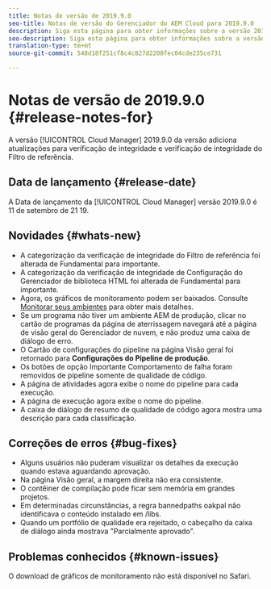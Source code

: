 ```yaml
---
title: Notas de versão de 2019.9.0
seo-title: Notas de versão do Gerenciador do AEM Cloud para 2019.9.0
description: Siga esta página para obter informações sobre a versão 2019.9.0 do Gerenciador de nuvem.
seo-description: Siga esta página para obter informações sobre a versão 2019.9.0 do Gerenciador de AEM Cloud.
translation-type: tm+mt
source-git-commit: 548d18f251cf8c4c827d2208fec04cde235ce731

---
```


# Notas de versão de 2019.9.0 {#release-notes-for}

A versão [!UICONTROL Cloud Manager] 2019.9.0 da versão adiciona atualizações para verificação de integridade e verificação de integridade do Filtro de referência.

## Data de lançamento {#release-date}

A Data de lançamento da [!UICONTROL Cloud Manager] versão 2019.9.0 é 11 de setembro de 21 19.

## Novidades {#whats-new}

* A categorização da verificação de integridade do Filtro de referência foi alterada de Fundamental para importante.
* A categorização da verificação de integridade de Configuração do Gerenciador de biblioteca HTML foi alterada de Fundamental para importante.
* Agora, os gráficos de monitoramento podem ser baixados. Consulte [Monitorar seus ambientes](monitor-your-environments.md) para obter mais detalhes.
* Se um programa não tiver um ambiente AEM de produção, clicar no cartão de programas da página de aterrissagem navegará até a página de visão geral do Gerenciador de nuvem, e não produz uma caixa de diálogo de erro.
* O Cartão de configurações do pipeline na página Visão geral foi retornado para **Configurações do Pipeline de produção**.
* Os botões de opção Importante Comportamento de falha foram removidos de pipeline somente de qualidade de código.
* A página de atividades agora exibe o nome do pipeline para cada execução.
* A página de execução agora exibe o nome do pipeline.
* A caixa de diálogo de resumo de qualidade de código agora mostra uma descrição para cada classificação.

## Correções de erros {#bug-fixes}

* Alguns usuários não puderam visualizar os detalhes da execução quando estava aguardando aprovação.
* Na página Visão geral, a margem direita não era consistente.
* O contêiner de compilação pode ficar sem memória em grandes projetos.
* Em determinadas circunstâncias, a regra bannedpaths oakpal não identificava o conteúdo instalado em /libs.
* Quando um portfólio de qualidade era rejeitado, o cabeçalho da caixa de diálogo ainda mostrava "Parcialmente aprovado".

## Problemas conhecidos {#known-issues}

O download de gráficos de monitoramento não está disponível no Safari.
